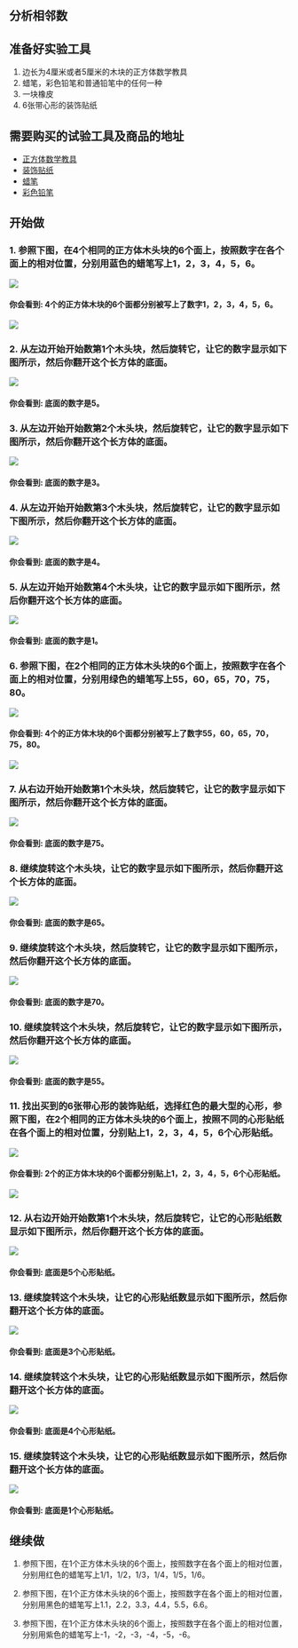 ## 分析相邻数

## 准备好实验工具

1. 边长为4厘米或者5厘米的木块的正方体数学教具
2. 蜡笔，彩色铅笔和普通铅笔中的任何一种
3. 一块橡皮
3. 6张带心形的装饰贴纸

## 需要购买的试验工具及商品的地址

- [正方体数学教具](https://item.taobao.com/item.htm?spm=a1z09.2.0.0.3ce42e8dgzHOjp&id=564615306258&_u=ic6ncud9cf9)
- [装饰贴纸](https://item.taobao.com/item.htm?spm=a230r.1.14.1.209a26c1Wo8r1l&id=37702090217&ns=1&abbucket=9#detail)
- [蜡笔](https://detail.tmall.com/item.htm?spm=a230r.1.14.8.6ac67c36o0FLUo&id=582836038380&ns=1&abbucket=9)
- [彩色铅笔](https://detail.tmall.com/item.htm?spm=a230r.1.14.15.2b7d59ddVjk313&id=544575469907&ns=1&abbucket=9&skuId=4155627726462)
 
## 开始做

### 1. 参照下图，在4个相同的正方体木头块的6个面上，按照数字在各个面上的相对位置，分别用蓝色的蜡笔写上1，2，3，4，5，6。

![](/images/分析相邻数/1a.jpg)

#### 你会看到: 4个的正方体木块的6个面都分别被写上了数字1，2，3，4，5，6。

![](/images/分析相邻数/1b.jpg)

### 2. 从左边开始开始数第1个木头块，然后旋转它，让它的数字显示如下图所示，然后你翻开这个长方体的底面。

![](/images/分析相邻数/2a.jpg)

#### 你会看到: 底面的数字是5。

### 3. 从左边开始开始数第2个木头块，然后旋转它，让它的数字显示如下图所示，然后你翻开这个长方体的底面。

![](/images/分析相邻数/3a.jpg)

#### 你会看到: 底面的数字是3。

### 4. 从左边开始开始数第3个木头块，然后旋转它，让它的数字显示如下图所示，然后你翻开这个长方体的底面。

![](/images/分析相邻数/4a.jpg)

#### 你会看到: 底面的数字是4。

### 5. 从左边开始开始数第4个木头块，让它的数字显示如下图所示，然后你翻开这个长方体的底面。

![](/images/分析相邻数/5a.jpg)

#### 你会看到: 底面的数字是1。

### 6. 参照下图，在2个相同的正方体木头块的6个面上，按照数字在各个面上的相对位置，分别用绿色的蜡笔写上55，60，65，70，75，80。

![](/images/分析相邻数/6a.jpg)

#### 你会看到: 4个的正方体木块的6个面都分别被写上了数字55，60，65，70，75，80。

![](/images/分析相邻数/6b.jpg)

### 7. 从右边开始开始数第1个木头块，然后旋转它，让它的数字显示如下图所示，然后你翻开这个长方体的底面。

![](/images/分析相邻数/7a.jpg)

#### 你会看到: 底面的数字是75。

### 8. 继续旋转这个木头块，让它的数字显示如下图所示，然后你翻开这个长方体的底面。

![](/images/分析相邻数/8a.jpg)

#### 你会看到: 底面的数字是65。

### 9. 继续旋转这个木头块，然后旋转它，让它的数字显示如下图所示，然后你翻开这个长方体的底面。

![](/images/分析相邻数/9a.jpg)

#### 你会看到: 底面的数字是70。

### 10. 继续旋转这个木头块，然后旋转它，让它的数字显示如下图所示，然后你翻开这个长方体的底面。

![](/images/分析相邻数/10a.jpg)

#### 你会看到: 底面的数字是55。

### 11. 找出买到的6张带心形的装饰贴纸，选择红色的最大型的心形，参照下图，在2个相同的正方体木头块的6个面上，按照不同的心形贴纸在各个面上的相对位置，分别贴上1，2，3，4，5，6个心形贴纸。

![](/images/分析相邻数/11a.jpg)

#### 你会看到: 2个的正方体木块的6个面都分别贴上1，2，3，4，5，6个心形贴纸。

![](/images/分析相邻数/11b.jpg)

### 12. 从右边开始开始数第1个木头块，然后旋转它，让它的心形贴纸数显示如下图所示，然后你翻开这个长方体的底面。

![](/images/分析相邻数/12a.jpg)

#### 你会看到: 底面是5个心形贴纸。

### 13. 继续旋转这个木头块，让它的心形贴纸数显示如下图所示，然后你翻开这个长方体的底面。

![](/images/分析相邻数/13a.jpg)

#### 你会看到: 底面是3个心形贴纸。

### 14. 继续旋转这个木头块，让它的心形贴纸数显示如下图所示，然后你翻开这个长方体的底面。

![](/images/分析相邻数/14a.jpg)

#### 你会看到: 底面是4个心形贴纸。

### 15. 继续旋转这个木头块，让它的心形贴纸数显示如下图所示，然后你翻开这个长方体的底面。

![](/images/分析相邻数/15a.jpg)

#### 你会看到: 底面是1个心形贴纸。

## 继续做

1. 参照下图，在1个正方体木头块的6个面上，按照数字在各个面上的相对位置，分别用红色的蜡笔写上1/1，1/2，1/3，1/4，1/5，1/6。

2. 参照下图，在1个正方体木头块的6个面上，按照数字在各个面上的相对位置，分别用黑色的蜡笔写上1.1，2.2，3.3，4.4，5.5，6.6。

3. 参照下图，在1个正方体木头块的6个面上，按照数字在各个面上的相对位置，分别用紫色的蜡笔写上-1，-2，-3，-4，-5，-6。